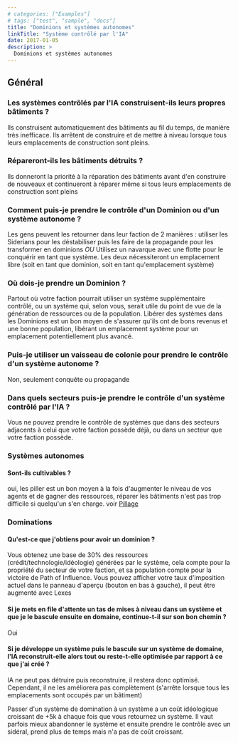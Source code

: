 ```yaml
---
# categories: ["Examples"]
# tags: ["test", "sample", "docs"]
title: "Dominions et systèmes autonomes"
linkTitle: "Système contrôlé par l'IA"
date: 2017-01-05
description: >
  Dominions et systèmes autonomes
---
```

## Général
### Les systèmes contrôlés par l'IA construisent-ils leurs propres bâtiments ?

Ils construisent automatiquement des bâtiments au fil du temps, de manière très inefficace. Ils arrêtent de construire et de mettre à niveau lorsque tous leurs emplacements de construction sont pleins.

### Répareront-ils les bâtiments détruits ?
Ils donneront la priorité à la réparation des bâtiments avant d'en construire de nouveaux et continueront à réparer même si tous leurs emplacements de construction sont pleins

### Comment puis-je prendre le contrôle d'un Dominion ou d'un système autonome ?
Les gens peuvent les retourner dans leur faction de 2 manières :
utiliser les Siderians pour les déstabiliser puis les faire de la propagande pour les transformer en dominions
*OU*
Utilisez un navarque avec une flotte pour le conquérir en tant que système.
Les deux nécessiteront un emplacement libre (soit en tant que dominion, soit en tant qu'emplacement système)

### Où dois-je prendre un Dominion ?
Partout où votre faction pourrait utiliser un système supplémentaire contrôlé, ou un système qui, selon vous, serait utile du point de vue de la génération de ressources ou de la population. Libérer des systèmes dans les Dominions est un bon moyen de s'assurer qu'ils ont de bons revenus et une bonne population, libérant un emplacement système pour un emplacement potentiellement plus avancé.

### Puis-je utiliser un vaisseau de colonie pour prendre le contrôle d'un système autonome ?
Non, seulement conquête ou propagande

### Dans quels secteurs puis-je prendre le contrôle d'un système contrôlé par l'IA ?
Vous ne pouvez prendre le contrôle de systèmes que dans des secteurs adjacents à celui que votre faction possède déjà, ou dans un secteur que votre faction possède.

### Systèmes autonomes
#### Sont-ils cultivables ?
oui, les piller est un bon moyen à la fois d'augmenter le niveau de vos agents et de gagner des ressources, réparer les bâtiments n'est pas trop difficile si quelqu'un s'en charge. voir [Pillage](/docs/agents/navarch/#pillage)

### Dominations

#### Qu'est-ce que j'obtiens pour avoir un dominion ?
Vous obtenez une base de 30% des ressources (crédit/technologie/idéologie) générées par le système, cela compte pour la propriété du secteur de votre faction, et sa population compte pour la victoire de Path of Influence. Vous pouvez afficher votre taux d'imposition actuel dans le panneau d'aperçu (bouton en bas à gauche), il peut être augmenté avec Lexes

#### Si je mets en file d'attente un tas de mises à niveau dans un système et que je le bascule ensuite en domaine, continue-t-il sur son bon chemin ?
Oui

#### Si je développe un système puis le bascule sur un système de domaine, l'IA reconstruit-elle alors tout ou reste-t-elle optimisée par rapport à ce que j'ai créé ?
IA ne peut pas détruire puis reconstruire, il restera donc optimisé. Cependant, il ne les améliorera pas complètement (s'arrête lorsque tous les emplacements sont occupés par un bâtiment)

Passer d'un système de domination à un système a un coût idéologique croissant de +5k à chaque fois que vous retournez un système. Il vaut parfois mieux abandonner le système et ensuite prendre le contrôle avec un sidéral, prend plus de temps mais n'a pas de coût croissant.